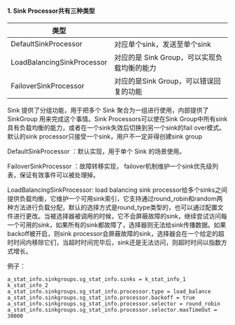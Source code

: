 #### 1. Sink Processor共有三种类型

| 类型                       |                                             |
| -------------------------- | ------------------------------------------- |
| DefaultSinkProcessor       | 对应单个sink，发送至单个sink                |
| LoadBalancingSinkProcessor | 对应的是 Sink Group，可以实现负载均衡的能力 |
| FailoverSinkProcessor      | 对应的是Sink Group，可以错误回复的功能      |

Sink 提供了分组功能，用于把多个 Sink 聚合为一组进行使用，内部提供了 SinkGroup 用来完成这个事情。Sink Processors可以使在Sink Group中所有sink具有负载均衡的能力，或者在一个sink失效后切换到另一个sink的fail over模式。默认的sink processor只接受一个sink，用户不一定非得创建sink group

DefaultSinkProcessor ：默认实现，用于单个 Sink 的场景使用。

FailoverSinkProcessor ：故障转移实现， failover机制维护一个sink优先级列表，保证有效事件可以被处理掉。

LoadBalancingSinkProcessor:  load balancing sink processor给多个sinks之间提供负载均衡，它维护一个可用sink索引，它支持通过round_robin和random两种方法进行负载分配，默认的选择方式是round_type类型的，也可以通过配置文件进行更改。当被选择器被调用的时候，它不会屏蔽故障的sink，继续尝试访问每一个可用的sink，如果所有的sink都故障了，选择器则无法给sink传播数据。如果backoff被开启，则sink processor会屏蔽故障的sink，选择器会在一个给定的超时时间内移除它们，当超时时间完毕后，sink还是无法访问，则超时时间以指数方式增长。

例子：

```properties
a_stat_info.sinkgroups.sg_stat_info.sinks = k_stat_info_1 k_stat_info_2
a_stat_info.sinkgroups.sg_stat_info.processor.type = load_balance
a_stat_info.sinkgroups.sg_stat_info.processor.backoff = true
a_stat_info.sinkgroups.sg_stat_info.processor.selector = round_robin
a_stat_info.sinkgroups.sg_stat_info.processor.selector.maxTimeOut = 30000
```

